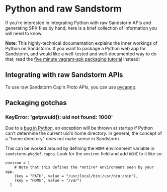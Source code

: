 # Python and raw Sandstorm

If you're interested in integrating Python with raw Sandstorm APIs and
generating SPK files by hand, here is a brief collection of information
you will need to know.

**Note**: This highly-technical documentation explains the inner
workings of Python on Sandstorm. If you want to package a Python web
app for Sandstorm, and would like a well-tested and well-documented
way to do that, read the [five minute vagrant-spk packaging
tutorial](vagrant-spk/packaging-tutorial.md) instead!

## Integrating with raw Sandstorm APIs

To use raw Sandstorm Cap'n Proto APIs, you can use
[pycapnp](https://jparyani.github.io/pycapnp/).

## Packaging gotchas

### KeyError: 'getpwuid(): uid not found: 1000'

Due to a [bug in Python](http://bugs.python.org/issue10496), an exception will be thrown at startup if Python can't determine the current uid's home directory. In general, the concept of a "home directory" does not make sense in Sandstorm.

This can be worked around by defining the `HOME` environment variable in `sandstorm-pkgdef.capnp`. Look for the `environ` field and add `HOME` to it like so:

    environ = [
        # Note that this defines the *entire* environment seen by your app.
        (key = "PATH", value = "/usr/local/bin:/usr/bin:/bin"),
        (key = "HOME", value = "/var")
      ]
